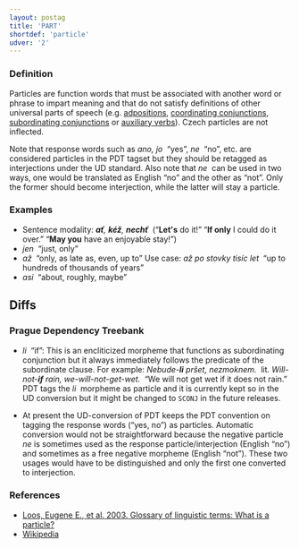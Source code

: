 ```yaml
---
layout: postag
title: 'PART'
shortdef: 'particle'
udver: '2'
---
```


### Definition

Particles are function words that must be associated with another word
or phrase to impart meaning and that do not satisfy definitions of
other universal parts of speech (e.g. [adpositions](ADP),
[coordinating conjunctions](CCONJ), [subordinating conjunctions](SCONJ)
or [auxiliary verbs](AUX)). Czech particles are
not inflected.

Note that response words such as _ano, jo&nbsp;_ “yes”, _ne&nbsp;_ “no”, etc.
are considered particles in the PDT tagset but they should be retagged
as interjections under the UD standard. Also note that _ne&nbsp;_ can be
used in two ways, one would be translated as English “no” and the other as “not”.
Only the former should become interjection, while the latter will stay a particle.

### Examples

- Sentence modality: _<b>ať</b>, <b>kéž</b>, <b>nechť</b>&nbsp;_ (“<b>Let's</b> do it!” “<b>If only</b> I could do it over.” “<b>May you</b> have an enjoyable stay!”)
- _jen&nbsp;_ “just, only” <!-- 2125 occurrences, the most frequent particle. Strange: its partial synonym _pouze_ is tagged as adverb! -->
- _až&nbsp;_ “only, as late as, even, up to” <!-- Ambiguous: it could be also a conjunction. 1156 occ. TT, 570 J^, 96 J,. -->
  Use case: _až po stovky tisíc let&nbsp;_ “up to hundreds of thousands of years”
- _asi&nbsp;_ “about, roughly, maybe” <!-- All 846 occurrences are tagged as particles. -->

## Diffs

### Prague Dependency Treebank

- _li&nbsp;_ “if”: This is an encliticized morpheme that functions as subordinating conjunction but it always immediately follows
  the predicate of the subordinate clause.
  For example: _Nebude-<b>li</b> pršet, nezmoknem.&nbsp;_
  lit. _Will-not-<b>if</b> rain, we-will-not-get-wet.&nbsp;_
  “We will not get wet if it does not rain.”
  PDT tags the _li&nbsp;_ morpheme as particle and it is currently kept so in the UD conversion
  but it might be changed to `SCONJ` in the future releases.

- At present the UD-conversion of PDT keeps the PDT convention on tagging
  the response words (“yes, no”) as particles.
  Automatic conversion would not be straightforward because the negative particle
  _ne_ is sometimes used as the response particle/interjection (English “no”)
  and sometimes as a free negative morpheme (English “not”).
  These two usages would have to be distinguished and only the first one
  converted to interjection.

### References

- [Loos, Eugene E., et al. 2003. Glossary of linguistic terms: What is a particle?](http://www-01.sil.org/linguistics/GlossaryOfLinguisticTerms/WhatIsAParticle.htm)
- [Wikipedia](http://en.wikipedia.org/wiki/Grammatical_particle)
<!-- Interlanguage links updated So kvě 14 19:01:52 CEST 2022 -->
